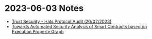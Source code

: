 # 2023-06-03 Notes

- [Trust Security - Hats Protocol Audit (20/02/2023)](https://www.trust-security.xyz/hats-audit)
- [Towards Automated Security Analysis of Smart Contracts based on Execution Property Graph](https://arxiv.org/pdf/2305.14046.pdf)